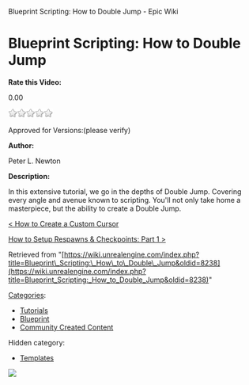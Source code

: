 Blueprint Scripting: How to Double Jump - Epic Wiki                    

Blueprint Scripting: How to Double Jump
=======================================

**Rate this Video:**

0.00

![](/extensions/VoteNY/images/star_off.gif)![](/extensions/VoteNY/images/star_off.gif)![](/extensions/VoteNY/images/star_off.gif)![](/extensions/VoteNY/images/star_off.gif)![](/extensions/VoteNY/images/star_off.gif)

Approved for Versions:(please verify)

**Author:**

Peter L. Newton

**Description:**

In this extensive tutorial, we go in the depths of Double Jump. Covering every angle and avenue known to scripting. You'll not only take home a masterpiece, but the ability to create a Double Jump.

  

[< How to Create a Custom Cursor](/Blueprint_Scripting:_How_to_Create_a_Custom_Cursor "Blueprint Scripting: How to Create a Custom Cursor")

[How to Setup Respawns & Checkpoints: Part 1 >](/Blueprint_Scripting:_How_to_Setup_Respawns_%26_Checkpoints:_Part_1 "Blueprint Scripting: How to Setup Respawns & Checkpoints: Part 1")

Retrieved from "[https://wiki.unrealengine.com/index.php?title=Blueprint\_Scripting:\_How\_to\_Double\_Jump&oldid=8238](https://wiki.unrealengine.com/index.php?title=Blueprint_Scripting:_How_to_Double_Jump&oldid=8238)"

[Categories](/Special:Categories "Special:Categories"):

*   [Tutorials](/Category:Tutorials "Category:Tutorials")
*   [Blueprint](/Category:Blueprint "Category:Blueprint")
*   [Community Created Content](/Category:Community_Created_Content "Category:Community Created Content")

Hidden category:

*   [Templates](/Category:Templates "Category:Templates")

  ![](https://tracking.unrealengine.com/track.png)
